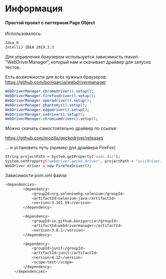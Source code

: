 # Информация

#### Простой проект c паттерном Page Object

Использовалось:
```sh
Java 8
IntelliJ IDEA 2019.3.3
```

Для управления браузером используется зависимость maven "WebDriverManager", который нам и скачивает драйвер для запуска тестов. 

Есть возможности для всех нужных браузеров: 
https://github.com/bonigarcia/webdrivermanager 

```sh
WebDriverManager.chromedriver().setup();
WebDriverManager.firefoxdriver().setup();
WebDriverManager.operadriver().setup();
WebDriverManager.phantomjs().setup();
WebDriverManager.edgedriver().setup();
WebDriverManager.iedriver().setup();
WebDriverManager.chromiumdriver().setup();
```


Можно скачать самостоятельно драйвер по ссылке:

https://github.com/mozilla/geckodriver/releases

... и установить путь (пример для драйвера FireFox)
```sh
String projectPath = System.getProperty("user.dir");
System.setProperty("webdriver.gecko.driver", projectPath + "src/driver/geckodriver.exe");
WebDriver driver = new FirefoxDriver();
```

Зависимости  pom.xml файла:

```sh
<dependencies>
        <dependency>
            <groupId>org.seleniumhq.selenium</groupId>
            <artifactId>selenium-java</artifactId>
            <version>3.141.59</version>
        </dependency>

        <dependency>
            <groupId>io.github.bonigarcia</groupId>
            <artifactId>webdrivermanager</artifactId>
            <version>3.8.1</version>
        </dependency>

        <dependency>
            <groupId>junit</groupId>
            <artifactId>junit</artifactId>
            <version>4.12</version>
            <scope>test</scope>
        </dependency>
    </dependencies>
```

